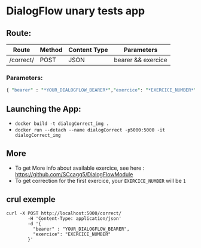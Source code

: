 # **DialogFlow** unary tests app

## Route:  
  
Route| Method| Content Type |Parameters|
-----|-------|--------------|----------|
/correct/ | POST | JSON | bearer && exercice|

### Parameters:
```Perl
{ "bearer" : "*YOUR_DIALOGFLOW_BEARER*","exercice": "*EXERCICE_NUMBER*" } 
```


## Launching the App:  
  

 * `docker build -t dialogCorrect_img .`
 * `docker run --detach --name dialogCorrect -p5000:5000 -it dialogCorrect_img`

## More
* To get More info about available exercice, see here : https://github.com/SCcagg5/DialogFlowModule
* To get correction for the first exercice, your `EXERCICE_NUMBER` will be `1`

## crul exemple
```shell
curl -X POST http://localhost:5000/correct/ 
        -H 'Content-Type: application/json' 
        -d '{ 
          "bearer" : "YOUR_DIALOGFLOW_BEARER", 
          "exercice": "EXERCICE_NUMBER"
        }'
```
